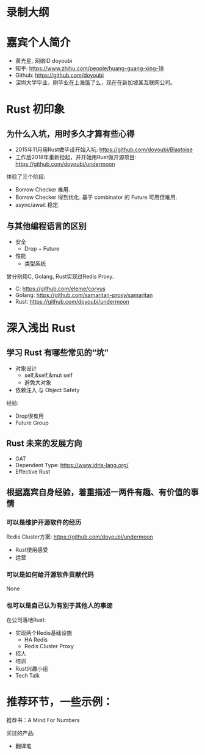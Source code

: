 # 录制大纲

# 嘉宾个人简介
  - 黄光星, 网络ID doyoubi
  - 知乎: https://www.zhihu.com/people/huang-guang-xing-18
  - Github: https://github.com/doyoubi
  - 深圳大学毕业。刚毕业在上海饿了么，现在在新加坡某互联网公司。

# Rust 初印象

## 为什么入坑，用时多久才算有些心得

- 2015年11月用Rust做毕设开始入坑: https://github.com/doyoubi/Blastoise
- 工作后2018年重新捡起，并开始用Rust做开源项目: https://github.com/doyoubi/undermoon

体验了三个阶段:
- Borrow Checker 难用.
- Borrow Checker 得到优化. 基于 combinator 的 Future 可用但难用.
- async/await 稳定.

## 与其他编程语言的区别

- 安全
  - Drop + Future
- 性能
  - 类型系统

曾分别用C, Golang, Rust实现过Redis Proxy.
- C: https://github.com/eleme/corvus
- Golang: https://github.com/samaritan-proxy/samaritan
- Rust: https://github.com/doyoubi/undermoon

# 深入浅出 Rust

## 学习 Rust 有哪些常见的“坑”

- 对象设计
  - self,&self,&mut self
  - 避免大对象
- 依赖注入 与 Object Safety

经验:
- Drop很有用
- Future Group

## Rust 未来的发展方向

- GAT
- Dependent Type: https://www.idris-lang.org/
- Effective Rust

## 根据嘉宾自身经验，着重描述一两件有趣、有价值的事情

### 可以是维护开源软件的经历

Redis Cluster方案: https://github.com/doyoubi/undermoon

- Rust使用感受
- 运营

### 可以是如何给开源软件贡献代码

None


### 也可以是自己认为有别于其他人的事迹

在公司落地Rust:
- 实现两个Redis基础设施
  - HA Redis
  - Redis Cluster Proxy
- 招人
- 培训
- Rust兴趣小组
- Tech Talk

# 推荐环节，一些示例：

推荐书：A Mind For Numbers

买过的产品:
- 翻译笔
